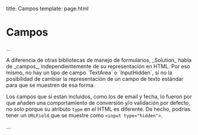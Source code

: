 title: Campos
template: page.html


# Campos

...

<div class="note" markdown="1">
A diferencia de otras bibliotecas de manejo de formularios, _Solution_ habla de _campos_, independientemente de su representación en HTML. Por eso mismo, no hay un tipo de campo `TextArea` o `InputHidden`, si no la posibilidad de cambiar la representación de un campo de texto estándar para que se muestren de esa forma.

Los campos que si estan incluidos, como los de email y fecha, lo fueron por que añaden una comportamiento de conversión y/o validación por defecto, no solo porque su atributo `type` en el HTML es diferente. De hecho, podrías tener un `URLField` que se muestre como `<input type="hidden">`.

</div>

...